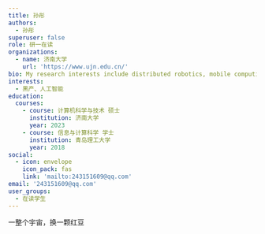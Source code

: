 ```yaml
---
title: 孙彤
authors:
  - 孙彤
superuser: false
role: 研一在读
organizations:
  - name: 济南大学
    url: 'https://www.ujn.edu.cn/'
bio: My research interests include distributed robotics, mobile computing and programmable matter.
interests:
  - 黑产、人工智能
education:
  courses:
    - course: 计算机科学与技术 硕士
      institution: 济南大学
      year: 2023
    - course: 信息与计算科学 学士
      institution: 青岛理工大学
      year: 2018
social:
  - icon: envelope
    icon_pack: fas
    link: 'mailto:243151609@qq.com'
email: '243151609@qq.com'
user_groups:
  - 在读学生
---
```

一整个宇宙，换一颗红豆